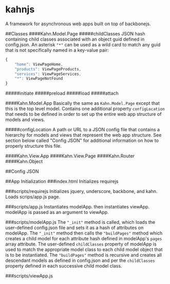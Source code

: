 # kahnjs
A framework for asynchronous web apps built on top of backbonejs.

##Classes
####Kahn.Model.Page
#####childClasses
JSON hash containing child classes associated with an object guid defined in config.json. An asterisk `"*"` can be used as a wild card to match any guid that is not specifically named in a key-value pair:
```javascript
{
	"home": ViewPageHome,
	"products": ViewPageProducts,
	"services": ViewPageServices,
	"*": ViewPageNotFound
}
```

#####initiate
#####preload
#####load
#####attach

####Kahn.Model.App
Basically the same as `Kahn.Model.Page` except that this is the top level model. Contains one additional property `configLocation` that needs to be defined in order to set up the entire web app structure of models and views.

#####configLocation
A path or URL to a JSON config file that contains a hierarchy for models and views that represent the web app structure. See section below called "Config JSON" for additional information on how to properly structure this file.

####Kahn.View.App
####Kahn.View.Page
####Kahn.Router
####Kahn.Object

##Config JSON


##App Initialization
###index.html
Initializes requirejs

###scripts/requirejs
Initializes jquery, underscore, backbone, and kahn. Loads scrips/app.js page.

###scripts/app.js
Instantiates modelApp. then instantiates viewApp. modelApp is passed as an argument to viewApp.

###scripts/modelApp.js
The `"_init"` method is called, which loads the user-defined config.json file and sets it as a hash of attributes on modelApp. The `"_init"` method then calls the `"buildPages"` method which creates a child model for each attribute hash defined in modelApp's `pages` array attribute. The user-defined `childClasses` property of modelApp is used to match the appropriate model class to each child model object that is to be instantiated. The `"buildPages"` method is recursive and creates all descendant models as defined in config.json and per the `childClasses` property defined in each successive child model class.

###scripts/viewApp.js
